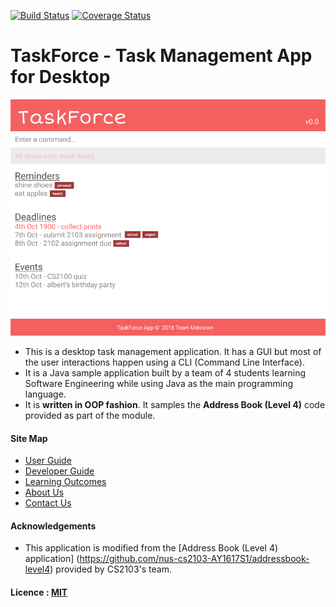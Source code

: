 [![Build Status](https://travis-ci.org/CS2103AUG2016-F10-C2/main.svg?branch=master)](https://travis-ci.org/CS2103AUG2016-F10-C2/main)
[![Coverage Status](https://coveralls.io/repos/github/CS2103AUG2016-F10-C2/main/badge.svg?branch=master)](https://coveralls.io/github/CS2103AUG2016-F10-C2/main?branch=master)

# TaskForce - Task Management App for Desktop

<img src="docs/images/taskforce_gui_0.0.png" width="600"><br>

* This is a desktop task management application. It has a GUI but most of the user interactions happen using 
  a CLI (Command Line Interface).
* It is a Java sample application built by a team of 4 students learning Software Engineering while using Java as 
  the main programming language. 
* It is **written in OOP fashion**. It samples the **Address Book (Level 4)** code provided as part of the module.


  
#### Site Map
* [User Guide](docs/UserGuide.md) 
* [Developer Guide](docs/DeveloperGuide.md) 
* [Learning Outcomes](docs/LearningOutcomes.md) 
* [About Us](docs/AboutUs.md)
* [Contact Us](docs/ContactUs.md)


#### Acknowledgements

* This application is modified from the [Address Book (Level 4) application]
  (https://github.com/nus-cs2103-AY1617S1/addressbook-level4) provided by CS2103's team.


#### Licence : [MIT](LICENSE)
